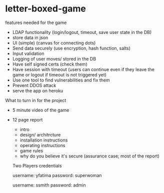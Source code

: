 # letter-boxed-game

features needed for the game

- LDAP functionality (login/logout, timeout, save user state in the DB)
- store data in json
- UI (simple) (canvas for connecting dots)
- Send data securely (use encryption, hash function, salts)
- Input validation
- Logging of user moves/ stored in the DB
- Have self signed certs (check them)
- Have session with timeout (users can continue even if they leave the game or logout if timeout is not triggered yet)
- Use one tool to find vulnerabilities and fix them
- Prevent DDOS attack
- serve the app on heroku

What to turn in for the project

- 5 minute video of the game
- 12 page report
    - intro
    - design/ architrcture
    - installation instructions
    - operating instructions
    - game rules
    - why do you believe it's secure (assurance case; most of the report)


    Two Players credentials

    username: yfatima
    password: superwoman

    username: ssmith
    password: admin


